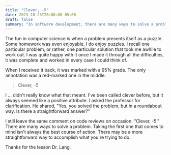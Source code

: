 ```yaml
---
title: "Clever, -5"
date: 2023-10-23T20:00:00-05:00
draft: false
summary: "In software development, there are many ways to solve a problem.  Choosing one of them is a skill."
---
```


The fun in computer science is when a problem presents itself as a puzzle.  Some homework was even
enjoyable, I do enjoy puzzles.  I recall one particular problem, or rather, one particular solution
that took me awhile to work out.  I was quite happy with it once I made it through all the
difficulties, it was complete and worked in every case I could think of.

When I received it back, it was marked with a 95% grade.  The only annotation was a red-marked one
in the middle:
> Clever, -5

I ... didn't really know what that meant.  I've been called clever before, but it always seemed like
a positive attribute.  I asked the professor for clarification.  He shared, "Yes, you solved the
problem, but in a roundabout way.  Is there a straightforward answer?"

I still leave the same comment on code reviews on occasion.  "Clever, -5."  There are many ways to
solve a problem.  Taking the first one that comes to mind isn't always the best course of action.
There may be a more straightforward way to accomplish what you're trying to do.

Thanks for the lesson Dr. Lang.
